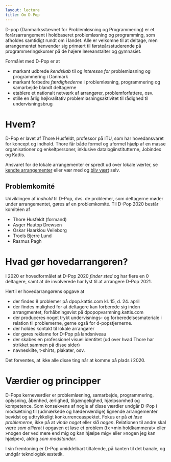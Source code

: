 ```yaml
---
layout: lecture
title: Om D-Pop
---
```


D-pop (Danmarksstævnet for Problemløsning og Programmering) er et forårsarrangement i holdbaseret problemløsning og programming, som afholdes samtidigt rundt om i landet.
Alle er velkomne til at deltage, men arrangementet henvender sig primært til førsteårsstuderende på programmeringskurser på de højere læreanstalter og gymnasiet.

Formålet med D-Pop er at 

* markant udbrede *kendskab* til og *interesse for* problemløsning og programmering i Danmark 
* markant forbedre *færdighederne* i problemløsning, programmering og samarbejde blandt deltagerne
* etablere et nationalt netværk af arrangører, problemforfattere, osv.
* stille en årlig højkvalitativ problemløsningsaktivitet til rådighed til undervisningsbrug

# Hvem?

D-Pop er lavet af Thore Husfeldt, professor på ITU, som har hovedansvaret for koncept og indhold.
Thore får både formel og uformel hjælp af en masse organisationer og enkeltpersoner, inklusive datalogiinstitutterne, Jobindex og Kattis.

Ansvaret for de lokale arrangementer er spredt ud over lokale værter, se [kendte arrangementer](/arrangementer/) eller vær med og [bliv vært](/vært/) selv.

## Problemkomité 

Udviklingen af *indhold* til D-Pop, dvs. de problemer, som deltagerne møder under arrangementet, gøres af en problemkomité.
Til D-Pop 2020 består komitéen af

* Thore Husfeldt (formand)
* Asger Hautop Drewsen 
* Oskar Haarklou Veileborg 
* Troels Bjerre Lund
* Rasmus Pagh

# Hvad gør hovedarrangøren?

I 2020 er hovedformålet at D-Pop 2020 *finder sted* og har flere en 0 deltagere, samt at de involverede har lyst til at arrangere D-Pop 2021.

Hertil er hovedarrangørens opgave at 

* der findes 8 problemer på dpop.kattis.com kl. 15, d. 24. april
* der findes mulighed for at deltagere kan forberede sig inden arrangmentet, forhåbningsvist på dpopopvarmning.kattis.com 
* der produceres noget trykt undervisnings- og forberedelsesmateriale i relation til problemerne, gerne også for d-popstjernerne.
* der holdes kontakt til lokale arrangører
* der gøres reklame for D-Pop på landsniveau
* der skabes en professionel visuel identitet (ud over hvad Thore har strikket sammen på disse sider)
* navneskilte, t-shirts, plakater, osv.

Det forventes, at ikke alle disse ting når at komme på plads i 2020.

# Værdier og principper

D-Pops kerneværdier er problemløsning, samarbejde, programmering, oplysning, åbenhed, ærlighed, tilgængelighed, hjælpsomhed og kompetence.
Som konsekvens af nogle af disse værdier undgår D-Pop i modsætning til (udmærkede og hæderværdige) lignende arrangementer bevidst og udtrykkeligt konkurrenceaspektet. 
Fokus er på *at løse problemerne*, ikke på at *vinde noget* eller *slå nogen*.
Relationen til andre skal være *som allieret* i opgaven et løse et problem (fx »min holdkammerat« eller »nogen der ved mere end mig og kan hjælpe mig« eller »nogen jeg kan hjælpe«), aldrig *som modstander*.

I sin fremtoning er D-Pop umiddelbart tiltalende, på kanten til det banale, og undgår teknologisk æstetik.
